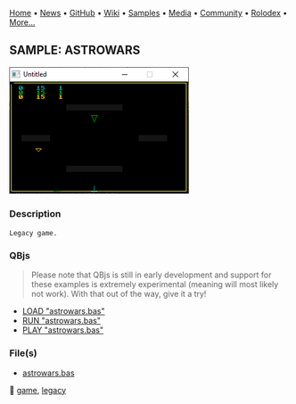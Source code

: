 [Home](https://qb64.com) • [News](../../news.md) • [GitHub](../../github.md) • [Wiki](../../wiki.md) • [Samples](../../samples.md) • [Media](../../media.md) • [Community](../../community.md) • [Rolodex](../../rolodex.md) • [More...](../../more.md)

## SAMPLE: ASTROWARS

![screenshot.png](img/screenshot.png)

### Description

```text
Legacy game.
```

### QBjs

> Please note that QBjs is still in early development and support for these examples is extremely experimental (meaning will most likely not work). With that out of the way, give it a try!

* [LOAD "astrowars.bas"](https://v6p9d9t4.ssl.hwcdn.net/html/5963335/index.html?src=https://qb64.com/samples/astrowars/src/astrowars.bas)
* [RUN "astrowars.bas"](https://v6p9d9t4.ssl.hwcdn.net/html/5963335/index.html?mode=auto&src=https://qb64.com/samples/astrowars/src/astrowars.bas)
* [PLAY "astrowars.bas"](https://v6p9d9t4.ssl.hwcdn.net/html/5963335/index.html?mode=play&src=https://qb64.com/samples/astrowars/src/astrowars.bas)

### File(s)

* [astrowars.bas](src/astrowars.bas)

🔗 [game](../game.md), [legacy](../legacy.md)
